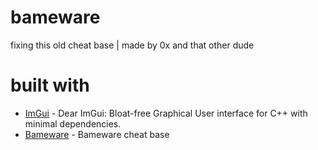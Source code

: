 # bameware
fixing this old cheat base | made by 0x and that other dude

# built with
- [ImGui](https://github.com/ocornut/imgui) - Dear ImGui: Bloat-free Graphical User interface for C++ with minimal dependencies.
- [Bameware](https://github.com/x04/BamewareBase) - Bameware cheat base

